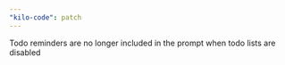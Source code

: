 ```yaml
---
"kilo-code": patch
---
```


Todo reminders are no longer included in the prompt when todo lists are disabled

